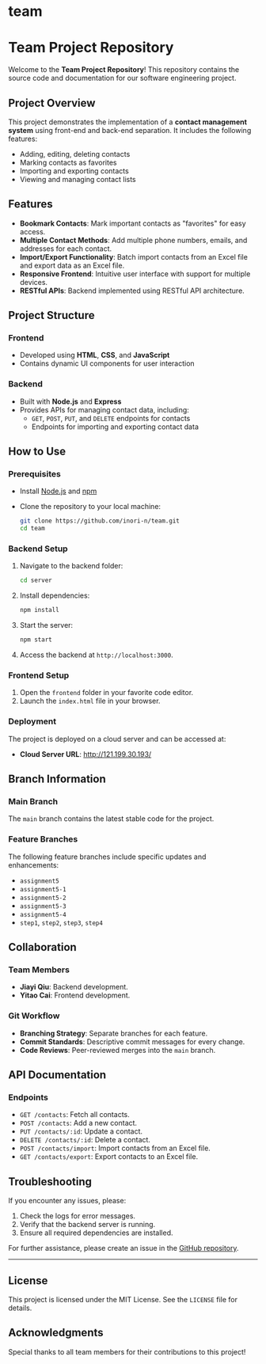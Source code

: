 # team
# Team Project Repository

Welcome to the **Team Project Repository**! This repository contains the source code and documentation for our software engineering project.

## Project Overview

This project demonstrates the implementation of a **contact management system** using front-end and back-end separation. It includes the following features:

- Adding, editing, deleting contacts
- Marking contacts as favorites
- Importing and exporting contacts
- Viewing and managing contact lists

## Features

- **Bookmark Contacts**: Mark important contacts as "favorites" for easy access.
- **Multiple Contact Methods**: Add multiple phone numbers, emails, and addresses for each contact.
- **Import/Export Functionality**: Batch import contacts from an Excel file and export data as an Excel file.
- **Responsive Frontend**: Intuitive user interface with support for multiple devices.
- **RESTful APIs**: Backend implemented using RESTful API architecture.

## Project Structure

### Frontend

- Developed using **HTML**, **CSS**, and **JavaScript**
- Contains dynamic UI components for user interaction

### Backend

- Built with **Node.js** and **Express**
- Provides APIs for managing contact data, including:
  - `GET`, `POST`, `PUT`, and `DELETE` endpoints for contacts
  - Endpoints for importing and exporting contact data

## How to Use

### Prerequisites

- Install [Node.js](https://nodejs.org/) and [npm](https://www.npmjs.com/)

- Clone the repository to your local machine:

  ```bash
  git clone https://github.com/inori-n/team.git
  cd team
  ```

### Backend Setup

1. Navigate to the backend folder:

   ```bash
   cd server
   ```

2. Install dependencies:

   ```bash
   npm install
   ```

3. Start the server:

   ```bash
   npm start
   ```

4. Access the backend at `http://localhost:3000`.

### Frontend Setup

1. Open the `frontend` folder in your favorite code editor.
2. Launch the `index.html` file in your browser.

### Deployment

The project is deployed on a cloud server and can be accessed at:

- **Cloud Server URL**: http://121.199.30.193/

## Branch Information

### Main Branch

The `main` branch contains the latest stable code for the project.

### Feature Branches

The following feature branches include specific updates and enhancements:

- `assignment5`
- `assignment5-1`
- `assignment5-2`
- `assignment5-3`
- `assignment5-4`
- `step1`, `step2`, `step3`, `step4`

## Collaboration

### Team Members

- **Jiayi Qiu**: Backend development.
- **Yitao Cai**: Frontend development.

### Git Workflow

- **Branching Strategy**: Separate branches for each feature.
- **Commit Standards**: Descriptive commit messages for every change.
- **Code Reviews**: Peer-reviewed merges into the `main` branch.

## API Documentation

### Endpoints

- `GET /contacts`: Fetch all contacts.
- `POST /contacts`: Add a new contact.
- `PUT /contacts/:id`: Update a contact.
- `DELETE /contacts/:id`: Delete a contact.
- `POST /contacts/import`: Import contacts from an Excel file.
- `GET /contacts/export`: Export contacts to an Excel file.

## Troubleshooting

If you encounter any issues, please:

1. Check the logs for error messages.
2. Verify that the backend server is running.
3. Ensure all required dependencies are installed.

For further assistance, please create an issue in the [GitHub repository](https://github.com/inori-n/team/issues).

------

## License

This project is licensed under the MIT License. See the `LICENSE` file for details.

## Acknowledgments

Special thanks to all team members for their contributions to this project!
